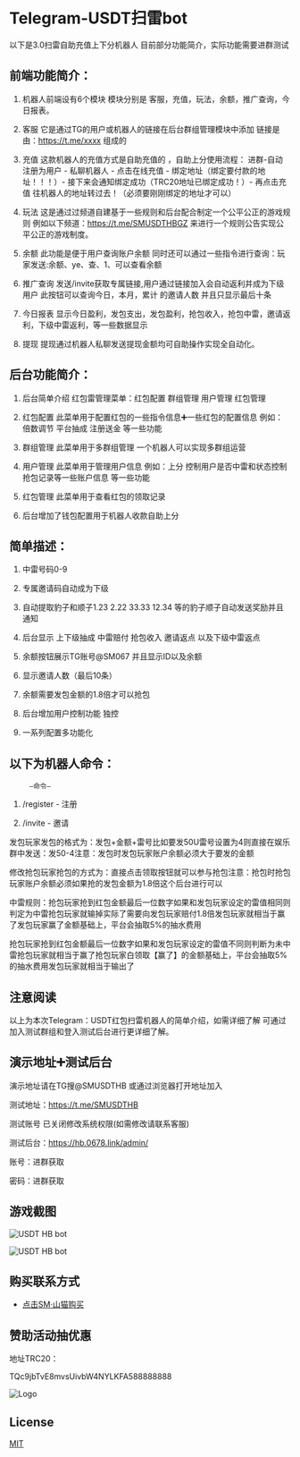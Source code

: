 
# Telegram-USDT扫雷bot

以下是3.0扫雷自助充值上下分机器人
目前部分功能简介，实际功能需要进群测试


## 前端功能简介：

1. 机器人前端设有6个模块 模块分别是 客服，充值，玩法，余额，推广查询，今日报表。

2. 客服 它是通过TG的用户或机器人的链接在后台群组管理模块中添加 链接是由：https://t.me/xxxx 组成的

3. 充值 这款机器人的充值方式是自助充值的 ，自助上分使用流程： 
进群-自动注册为用户 - 私聊机器人 - 点击在线充值 - 绑定地址（绑定要付款的地址！！！）- 接下来会通知绑定成功（TRC20地址已绑定成功！）- 再点击充值 往机器人的地址转过去！（必须要刚刚绑定的地址才可以）

4. 玩法 这是通过过频道自建基于一些规则和后台配合制定一个公平公正的游戏规则 例如以下频道：https://t.me/SMUSDTHBGZ 来进行一个规则公告实现公平公正的游戏制度。

5. 余额 此功能是便于用户查询账户余额 同时还可以通过一些指令进行查询：玩家发送:余额、ye、查、1、可以查看余额

6. 推广查询 发送/invite获取专属链接,用户通过链接加入会自动返利并成为下级用户 此按钮可以查询今日，本月，累计 的邀请人数 并且只显示最后十条 

7. 今日报表 显示今日盈利，发包支出，发包盈利，抢包收入，抢包中雷，邀请返利，下级中雷返利，等一些数据显示

8. 提现 提现通过机器人私聊发送提现金额均可自助操作实现全自动化。




## 后台功能简介：

1. 后台简单介绍 红包雷管理菜单：红包配置 群组管理 用户管理 红包管理 

2. 红包配置 此菜单用于配置红包的一些指令信息➕一些红包的配置信息 例如：倍数调节 平台抽成 注册送金 等一些功能

3. 群组管理 此菜单用于多群组管理 一个机器人可以实现多群组运营 

4. 用户管理 此菜单用于管理用户信息 例如：上分 控制用户是否中雷和状态控制 抢包记录等一些账户信息 等一些功能

5. 红包管理 此菜单用于查看红包的领取记录

6. 后台增加了钱包配置用于机器人收款自助上分

## 简单描述：

1. 中雷号码0-9

2. 专属邀请码自动成为下级

3. 自动提取豹子和顺子1.23 2.22 33.33 12.34 等的豹子顺子自动发送奖励并且通知

4. 后台显示 上下级抽成 中雷赔付 抢包收入 邀请返点 以及下级中雷返点

5. 余额按钮展示TG账号@SM067 并且显示ID以及余额

6. 显示邀请人数（最后10条）

7. 余额需要发包金额的1.8倍才可以抢包

8. 后台增加用户控制功能 独控
9. 一系列配置多功能化

## 以下为机器人命令：
         —命令—
1. /register - 注册

2. /invite - 邀请

发包玩家发包的格式为：发包+金额+雷号比如要发50U雷号设置为4则直接在娱乐群中发送：发50-4注意：发包时发包玩家账户余额必须大于要发的金额

修改抢包玩家抢包的方式为：直接点击领取按钮就可以参与抢包注意：抢包时抢包玩家账户余额必须如果抢的发包金额为1.8倍这个后台进行可以

中雷规则：抢包玩家抢到红包金额最后一位数字如果和发包玩家设定的雷值相同则判定为中雷抢包玩家就输掉实际了需要向发包玩家赔付1.8倍发包玩家就相当于赢了发包玩家赢了金额基础上，平台会抽取5%的抽水费用

抢包玩家抢到红包金额最后一位数字如果和发包玩家设定的雷值不同则判断为未中雷抢包玩家就相当于赢了抢包玩家白领取【赢了】的金额基础上，平台会抽取5%的抽水费用发包玩家就相当于输出了




















## 注意阅读

以上为本次Telegram：USDT红包扫雷机器人的简单介绍，如需详细了解 可通过加入测试群组和登入测试后台进行更详细了解。

## 演示地址➕测试后台

演示地址请在TG搜@SMUSDTHB 或通过浏览器打开地址加入

测试地址：https://t.me/SMUSDTHB

测试账号 已关闭修改系统权限(如需修改请联系客服)

测试后台：https://hb.0678.link/admin/

账号：进群获取

密码：进群获取



## 游戏截图

![USDT HB bot](https://ice.frostsky.com/2023/08/14/00e70fe0aedcbfe4f11921d1be9444a5.png)

![USDT HB bot](https://ice.frostsky.com/2023/08/14/cc240ab4be0954915f5c0429d0ccc51c.png)





## 购买联系方式

- [点击SM·山猫购买](https://t.me/sj789/)


## 赞助活动抽优惠

地址TRC20：

TQc9jbTvE8mvsUivbW4NYLKFA588888888





![Logo](https://ice.frostsky.com/2023/08/14/b38c8eb59d785e8a18898f260175592e.png)


## License

[MIT](https://choosealicense.com/licenses/mit/)

